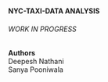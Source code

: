 # <h4>NYC-TAXI-DATA ANALYSIS</h4>

<h6> WORK IN PROGRESS </h6>



<b>Authors</b><br/>
Deepesh Nathani <br/>
Sanya Pooniwala
